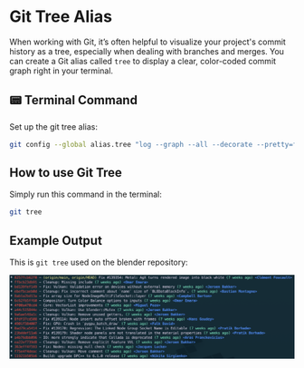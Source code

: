 # Git Tree Alias

When working with Git, it’s often helpful to visualize your project's commit history as a tree, especially when dealing with branches and merges. You can create a Git alias called `tree` to display a clear, color-coded commit graph right in your terminal.

## 📟 Terminal Command
Set up the git tree alias:

```sh
git config --global alias.tree "log --graph --all --decorate --pretty=format:'%C(yellow)%h%Creset - %Cgreen%ad%Creset %C(blue)[%an]%Creset %C(auto)%d%Creset %s' --date=short"
```

## How to use Git Tree
Simply run this command in the terminal:

```sh
git tree
```

## Example Output
This is `git tree` used on the blender repository:

![Blender git tree](./assets/blender-git-tree.png)